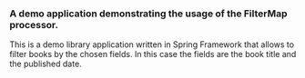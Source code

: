 ### A demo application demonstrating the usage of the FilterMap processor.

This is a demo library application written in Spring Framework that allows to filter books by the chosen fields.
In this case the fields are the book title and the published date.
